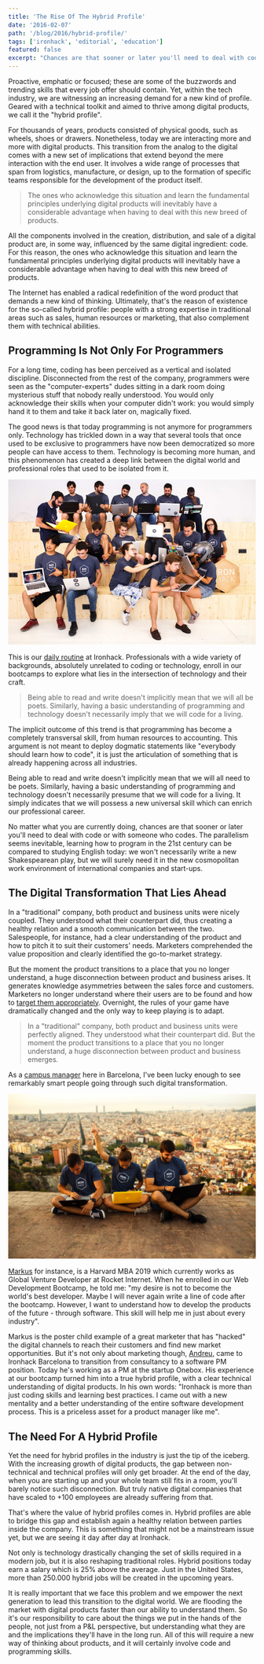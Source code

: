 ```yaml
---
title: 'The Rise Of The Hybrid Profile'
date: '2016-02-07'
path: '/blog/2016/hybrid-profile/'
tags: ['ironhack', 'editorial', 'education']
featured: false
excerpt: "Chances are that sooner or later you'll need to deal with code or with someone who codes. The parallelism seems inevitable, learning how to program in the near future can be compared to studying English today."
---
```


Proactive, emphatic or focused; these are some of the buzzwords and trending skills that every job offer should contain. Yet, within the tech industry, we are witnessing an increasing demand for a new kind of profile. Geared with a technical toolkit and aimed to thrive among digital products, we call it the "hybrid profile".

For thousands of years, products consisted of physical goods, such as wheels, shoes or drawers. Nonetheless, today we are interacting more and more with digital products. This transition from the analog to the digital comes with a new set of implications that extend beyond the mere interaction with the end user. It involves a wide range of processes that span from logistics, manufacture, or design, up to the formation of specific teams responsible for the development of the product itself.

> The ones who acknowledge this situation and learn the fundamental principles underlying digital products will inevitably have a considerable advantage when having to deal with this new breed of products.

All the components involved in the creation, distribution, and sale of a digital product are, in some way, influenced by the same digital ingredient: code. For this reason, the ones who acknowledge this situation and learn the fundamental principles underlying digital products will inevitably have a considerable advantage when having to deal with this new breed of products.

The Internet has enabled a radical redefinition of the word product that demands a new kind of thinking. Ultimately, that's the reason of existence for the so-called hybrid profile: people with a strong expertise in traditional areas such as sales, human resources or marketing, that also complement them with technical abilities.

## Programming Is Not Only For Programmers

For a long time, coding has been perceived as a vertical and isolated discipline. Disconnected from the rest of the company, programmers were seen as the "computer-experts" dudes sitting in a dark room doing mysterious stuff that nobody really understood. You would only acknowledge their skills when your computer didn't work: you would simply hand it to them and take it back later on, magically fixed.

The good news is that today programming is not anymore for programmers only. Technology has trickled down in a way that several tools that once used to be exclusive to programmers have now been democratized so more people can have access to them. Technology is becoming more human, and this phenomenon has created a deep link between the digital world and professional roles that used to be isolated from it.

![Ironhackers in the Barcelona Campus](../images/ironhack-squad.jpg 'A Web Development cohort ready to start a bootcamp')

This is our [daily routine](/blog/2017/alignment) at Ironhack. Professionals with a wide variety of backgrounds, absolutely unrelated to coding or technology, enroll in our bootcamps to explore what lies in the intersection of technology and their craft.

> Being able to read and write doesn't implicitly mean that we will all be poets. Similarly, having a basic understanding of programming and technology doesn't necessarily imply that we will code for a living.

The implicit outcome of this trend is that programming has become a completely transversal skill, from human resources to accounting. This argument is not meant to deploy dogmatic statements like "everybody should learn how to code", it is just the articulation of something that is already happening across all industries.

Being able to read and write doesn't implicitly mean that we will all need to be poets. Similarly, having a basic understanding of programming and technology doesn't necessarily presume that we will code for a living. It simply indicates that we will possess a new universal skill which can enrich our professional career.

No matter what you are currently doing, chances are that sooner or later you'll need to deal with code or with someone who codes. The parallelism seems inevitable, learning how to program in the 21st century can be compared to studying English today: we won't necessarily write a new Shakespearean play, but we will surely need it in the new cosmopolitan work environment of international companies and start-ups.

## The Digital Transformation That Lies Ahead

In a "traditional" company, both product and business units were nicely coupled. They understood what their counterpart did, thus creating a healthy relation and a smooth communication between the two. Salespeople, for instance, had a clear understanding of the product and how to pitch it to suit their customers' needs. Marketers comprehended the value proposition and clearly identified the go-to-market strategy.

But the moment the product transitions to a place that you no longer understand, a huge disconnection between product and business arises. It generates knowledge asymmetries between the sales force and customers. Marketers no longer understand where their users are to be found and how to [target them appropriately](/blog/2015/ad-blockers-market-niches). Overnight, the rules of your game have dramatically changed and the only way to keep playing is to adapt.

> In a "traditional" company, both product and business units were perfectly aligned. They understood what their counterpart did. But the moment the product transitions to a place that you no longer understand, a huge disconnection between product and business emerges.

As a [campus manager](/blog/2015/hi-from-ironhack) here in Barcelona, I've been lucky enough to see remarkably smart people going through such digital transformation.

![Ironhackers in Barcelona](../images/ironhack-bunkers-barcelona.jpg 'Ironhackers hanging out at the Bunkers in Barcelona')

[Markus](https://www.linkedin.com/in/leyendecker/) for instance, is a Harvard MBA 2019 which currently works as Global Venture Developer at Rocket Internet. When he enrolled in our Web Development Bootcamp, he told me: "my desire is not to become the world's best developer. Maybe I will never again write a line of code after the bootcamp. However, I want to understand how to develop the products of the future - through software. This skill will help me in just about every industry".

Markus is the poster child example of a great marketer that has "hacked" the digital channels to reach their customers and find new market opportunities. But it's not only about marketing though, [Andreu](https://www.linkedin.com/in/andreumasferrer/), came to Ironhack Barcelona to transition from consultancy to a software PM position. Today he's working as a PM at the startup Onebox. His experience at our bootcamp turned him into a true hybrid profile, with a clear technical understanding of digital products. In his own words: "Ironhack is more than just coding skills and learning best practices. I came out with a new mentality and a better understanding of the entire software development process. This is a priceless asset for a product manager like me".

## The Need For A Hybrid Profile

Yet the need for hybrid profiles in the industry is just the tip of the iceberg. With the increasing growth of digital products, the gap between non-technical and technical profiles will only get broader. At the end of the day, when you are starting up and your whole team still fits in a room, you'll barely notice such disconnection. But truly native digital companies that have scaled to +100 employees are already suffering from that.

That's where the value of hybrid profiles comes in. Hybrid profiles are able to bridge this gap and establish again a healthy relation between parties inside the company. This is something that might not be a mainstream issue yet, but we are seeing it day after day at Ironhack.

Not only is technology drastically changing the set of skills required in a modern job, but it is also reshaping traditional roles. Hybrid positions today earn a salary which is 25% above the average. Just in the United States, more than 250.000 hybrid jobs will be created in the upcoming years.

It is really important that we face this problem and we empower the next generation to lead this transition to the digital world. We are flooding the market with digital products faster than our ability to understand them. So it's our responsibility to care about the things we put in the hands of the people, not just from a P&L perspective, but understanding what they are and the implications they'll have in the long run. All of this will require a new way of thinking about products, and it will certainly involve code and programming skills.
